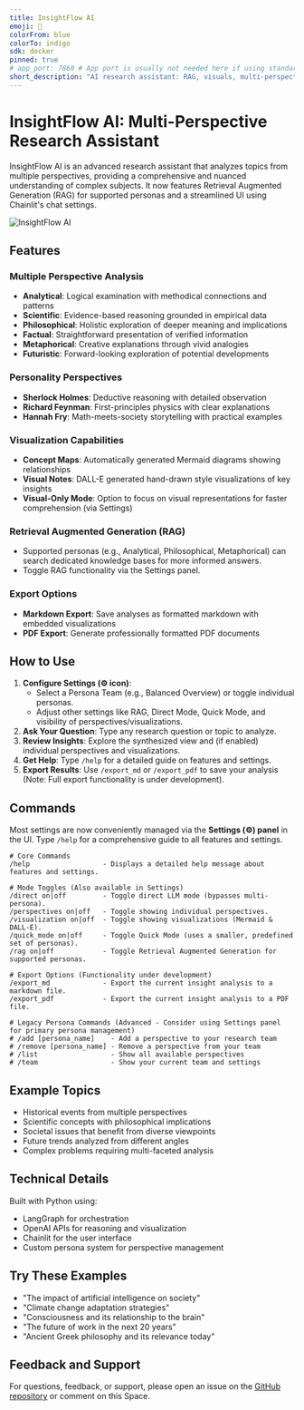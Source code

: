 ```yaml
---
title: InsightFlow AI
emoji: 🧠
colorFrom: blue
colorTo: indigo
sdk: docker
pinned: true
# app_port: 7860 # App port is usually not needed here if using standard Chainlit port or Docker EXPOSE
short_description: "AI research assistant: RAG, visuals, multi-perspective"
---
```


# InsightFlow AI: Multi-Perspective Research Assistant

InsightFlow AI is an advanced research assistant that analyzes topics from multiple perspectives, providing a comprehensive and nuanced understanding of complex subjects. It now features Retrieval Augmented Generation (RAG) for supported personas and a streamlined UI using Chainlit's chat settings.

![InsightFlow AI](https://huggingface.co/datasets/suhas/InsightFlow-AI-demo/resolve/main/insightflow_banner.png)

## Features

### Multiple Perspective Analysis
- **Analytical**: Logical examination with methodical connections and patterns
- **Scientific**: Evidence-based reasoning grounded in empirical data
- **Philosophical**: Holistic exploration of deeper meaning and implications
- **Factual**: Straightforward presentation of verified information
- **Metaphorical**: Creative explanations through vivid analogies
- **Futuristic**: Forward-looking exploration of potential developments

### Personality Perspectives
- **Sherlock Holmes**: Deductive reasoning with detailed observation
- **Richard Feynman**: First-principles physics with clear explanations
- **Hannah Fry**: Math-meets-society storytelling with practical examples

### Visualization Capabilities
- **Concept Maps**: Automatically generated Mermaid diagrams showing relationships
- **Visual Notes**: DALL-E generated hand-drawn style visualizations of key insights
- **Visual-Only Mode**: Option to focus on visual representations for faster comprehension (via Settings)

### Retrieval Augmented Generation (RAG)
- Supported personas (e.g., Analytical, Philosophical, Metaphorical) can search dedicated knowledge bases for more informed answers.
- Toggle RAG functionality via the Settings panel.

### Export Options
- **Markdown Export**: Save analyses as formatted markdown with embedded visualizations
- **PDF Export**: Generate professionally formatted PDF documents

## How to Use

1.  **Configure Settings (⚙️ icon)**: 
    *   Select a Persona Team (e.g., Balanced Overview) or toggle individual personas.
    *   Adjust other settings like RAG, Direct Mode, Quick Mode, and visibility of perspectives/visualizations.
2.  **Ask Your Question**: Type any research question or topic to analyze.
3.  **Review Insights**: Explore the synthesized view and (if enabled) individual perspectives and visualizations.
4.  **Get Help**: Type `/help` for a detailed guide on features and settings.
5.  **Export Results**: Use `/export_md` or `/export_pdf` to save your analysis (Note: Full export functionality is under development).

## Commands

Most settings are now conveniently managed via the **Settings (⚙️) panel** in the UI.
Type `/help` for a comprehensive guide to all features and settings.

```
# Core Commands
/help                  - Displays a detailed help message about features and settings.

# Mode Toggles (Also available in Settings)
/direct on|off         - Toggle direct LLM mode (bypasses multi-persona).
/perspectives on|off   - Toggle showing individual perspectives.
/visualization on|off  - Toggle showing visualizations (Mermaid & DALL-E).
/quick_mode on|off     - Toggle Quick Mode (uses a smaller, predefined set of personas).
/rag on|off            - Toggle Retrieval Augmented Generation for supported personas.

# Export Options (Functionality under development)
/export_md             - Export the current insight analysis to a markdown file.
/export_pdf            - Export the current insight analysis to a PDF file.

# Legacy Persona Commands (Advanced - Consider using Settings panel for primary persona management)
# /add [persona_name]    - Add a perspective to your research team
# /remove [persona_name] - Remove a perspective from your team
# /list                  - Show all available perspectives
# /team                  - Show your current team and settings
```

## Example Topics

- Historical events from multiple perspectives
- Scientific concepts with philosophical implications
- Societal issues that benefit from diverse viewpoints
- Future trends analyzed from different angles
- Complex problems requiring multi-faceted analysis

## Technical Details

Built with Python using:
- LangGraph for orchestration
- OpenAI APIs for reasoning and visualization
- Chainlit for the user interface
- Custom persona system for perspective management

## Try These Examples

- "The impact of artificial intelligence on society"
- "Climate change adaptation strategies"
- "Consciousness and its relationship to the brain"
- "The future of work in the next 20 years"
- "Ancient Greek philosophy and its relevance today"

## Feedback and Support

For questions, feedback, or support, please open an issue on the [GitHub repository](https://github.com/suhas/InsightFlow-AI) or comment on this Space.
